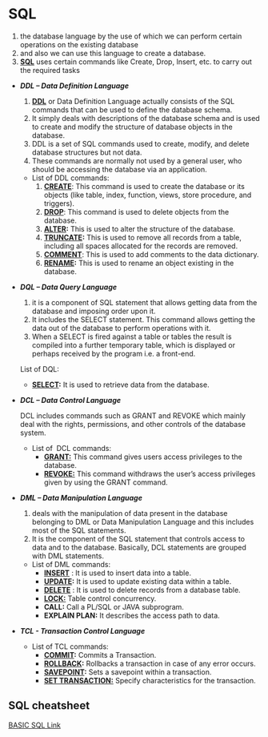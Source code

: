 # SQL
1. the database language by the use of which we can perform certain operations on the existing database 
2. and also we can use this language to create a database. 
3. **[SQL](https://www.geeksforgeeks.org/structured-query-language/)** uses certain commands like Create, Drop, Insert, etc. to carry out the required tasks
- ***DDL – Data Definition Language***
    1. **[DDL](https://www.geeksforgeeks.org/features-of-structured-query-language-sql/)** or Data Definition Language actually consists of the SQL commands that can be used to define the database schema. 
    2. It simply deals with descriptions of the database schema and is used to create and modify the structure of database objects in the database.
    3. DDL is a set of SQL commands used to create, modify, and delete database structures but not data. 
    4. These commands are normally not used by a general user, who should be accessing the database via an application.
    - List of DDL commands:
        1. **[CREATE](https://www.geeksforgeeks.org/sql-create/)**: This command is used to create the database or its objects (like table, index, function, views, store procedure, and triggers).
        2. **[DROP](https://www.geeksforgeeks.org/sql-drop-truncate/)**: This command is used to delete objects from the database.
        3. **[ALTER](https://www.geeksforgeeks.org/sql-alter-add-drop-modify/):** This is used to alter the structure of the database.
        4. **[TRUNCATE](https://www.geeksforgeeks.org/sql-drop-truncate/):** This is used to remove all records from a table, including all spaces allocated for the records are removed.
        5. **[COMMENT](https://www.geeksforgeeks.org/sql-comments/)**: This is used to add comments to the data dictionary.
        6. **[RENAME](https://www.geeksforgeeks.org/sql-alter-rename/):** This is used to rename an object existing in the database.

- ***DQL – Data Query Language***
    1. it is a component of SQL statement that allows getting data from the database and imposing order upon it. 
    2. It includes the SELECT statement. This command allows getting the data out of the database to perform operations with it. 
    3. When a SELECT is fired against a table or tables the result is compiled into a further temporary table, which is displayed or perhaps received by the program i.e. a front-end.
    
    List of DQL:
    
    - **[SELECT](https://www.geeksforgeeks.org/sql-select-clause/):** It is used to retrieve data from the database.

- ***DCL – Data Control Language***
    
    DCL includes commands such as GRANT and REVOKE which mainly deal with the rights, permissions, and other controls of the database system.
    
    - List of  DCL commands:
        - **[GRANT:](https://www.geeksforgeeks.org/mysql-grant-revoke-privileges/)** This command gives users access privileges to the database.
        - **[REVOKE:](https://www.geeksforgeeks.org/difference-between-grant-and-revoke/)** This command withdraws the user’s access privileges given by using the GRANT command.
- ***DML – Data Manipulation Language***
    1. deals with the manipulation of data present in the database belonging to DML or Data Manipulation Language and this includes most of the SQL statements. 
    2. It is the component of the SQL statement that controls access to data and to the database. Basically, DCL statements are grouped with DML statements.
    - List of DML commands:
        - **[INSERT](https://www.geeksforgeeks.org/sql-insert-statement/)** : It is used to insert data into a table.
        - **[UPDATE](https://www.geeksforgeeks.org/sql-update-statement/):** It is used to update existing data within a table.
        - **[DELETE](https://www.geeksforgeeks.org/sql-delete-statement/)** : It is used to delete records from a database table.
        - **[LOCK:](https://www.geeksforgeeks.org/sql-lock-table/)** Table control concurrency.
        - **CALL:** Call a PL/SQL or JAVA subprogram.
        - **EXPLAIN PLAN:** It describes the access path to data.
- ***TCL - Transaction Control Language***
    - List of TCL commands:
        - **[COMMIT](https://www.geeksforgeeks.org/sql-transactions/):** Commits a Transaction.
        - **[ROLLBACK](https://www.geeksforgeeks.org/sql-transactions/):** Rollbacks a transaction in case of any error occurs.
        - **[SAVEPOINT](https://www.geeksforgeeks.org/sql-transactions/):** Sets a savepoint within a transaction.
        - **[SET TRANSACTION:](https://www.geeksforgeeks.org/sql-transactions/)** Specify characteristics for the transaction.

## SQL cheatsheet
[BASIC SQL Link](https://www.educba.com/cheat-sheet-sql/?source=leftnav)
